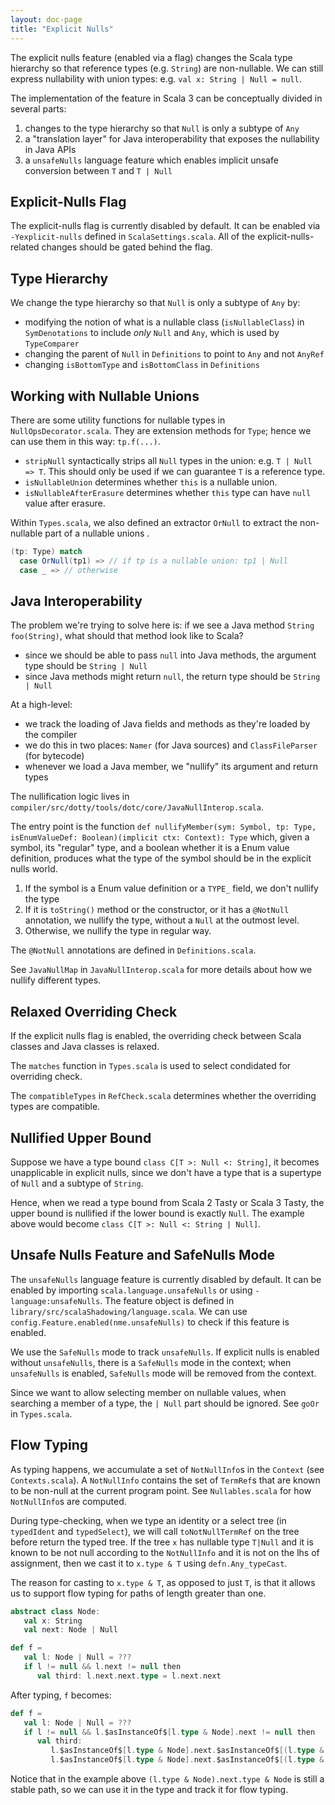 ```yaml
---
layout: doc-page
title: "Explicit Nulls"
---
```


The explicit nulls feature (enabled via a flag) changes the Scala type hierarchy
so that reference types (e.g. `String`) are non-nullable. We can still express nullability
with union types: e.g. `val x: String | Null = null`.

The implementation of the feature in Scala 3 can be conceptually divided in several parts:

1. changes to the type hierarchy so that `Null` is only a subtype of `Any`
2. a "translation layer" for Java interoperability that exposes the nullability in Java APIs
3. a `unsafeNulls` language feature which enables implicit unsafe conversion between `T` and `T | Null`

## Explicit-Nulls Flag

The explicit-nulls flag is currently disabled by default. It can be enabled via `-Yexplicit-nulls` defined in
`ScalaSettings.scala`. All of the explicit-nulls-related changes should be gated behind the flag.

## Type Hierarchy

We change the type hierarchy so that `Null` is only a subtype of `Any` by:

- modifying the notion of what is a nullable class (`isNullableClass`) in `SymDenotations`
  to include _only_ `Null` and `Any`, which is used by `TypeComparer`
- changing the parent of `Null` in `Definitions` to point to `Any` and not `AnyRef`
- changing `isBottomType` and `isBottomClass` in `Definitions`

## Working with Nullable Unions

There are some utility functions for nullable types in `NullOpsDecorator.scala`.
They are extension methods for `Type`; hence we can use them in this way: `tp.f(...)`.

- `stripNull` syntactically strips all `Null` types in the union:
  e.g. `T | Null => T`. This should only be used if we can guarantee `T` is a reference type.
- `isNullableUnion` determines whether `this` is a nullable union.
- `isNullableAfterErasure` determines whether `this` type can have `null` value after erasure.

Within `Types.scala`, we also defined an extractor `OrNull` to extract the non-nullable part of a nullable unions .

```scala
(tp: Type) match
  case OrNull(tp1) => // if tp is a nullable union: tp1 | Null
  case _ => // otherwise
```

## Java Interoperability

The problem we're trying to solve here is: if we see a Java method `String foo(String)`,
what should that method look like to Scala?

- since we should be able to pass `null` into Java methods, the argument type should be `String | Null`
- since Java methods might return `null`, the return type should be `String | Null`

At a high-level:

- we track the loading of Java fields and methods as they're loaded by the compiler
- we do this in two places: `Namer` (for Java sources) and `ClassFileParser` (for bytecode)
- whenever we load a Java member, we "nullify" its argument and return types

The nullification logic lives in `compiler/src/dotty/tools/dotc/core/JavaNullInterop.scala`.

The entry point is the function
`def nullifyMember(sym: Symbol, tp: Type, isEnumValueDef: Boolean)(implicit ctx: Context): Type`
which, given a symbol, its "regular" type, and a boolean whether it is a Enum value definition,
produces what the type of the symbol should be in the explicit nulls world.

1. If the symbol is a Enum value definition or a `TYPE_` field, we don't nullify the type
2. If it is `toString()` method or the constructor, or it has a `@NotNull` annotation,
  we nullify the type, without a `Null` at the outmost level.
3. Otherwise, we nullify the type in regular way.

The `@NotNull` annotations are defined in `Definitions.scala`.

See `JavaNullMap` in `JavaNullInterop.scala` for more details about how we nullify different types.

## Relaxed Overriding Check

If the explicit nulls flag is enabled, the overriding check between Scala classes and Java classes is relaxed.

The `matches` function in `Types.scala` is used to select condidated for overriding check.

The `compatibleTypes` in `RefCheck.scala` determines whether the overriding types are compatible.

## Nullified Upper Bound

Suppose we have a type bound `class C[T >: Null <: String]`, it becomes unapplicable in explicit nulls, since
we don't have a type that is a supertype of `Null` and a subtype of `String`.

Hence, when we read a type bound from Scala 2 Tasty or Scala 3 Tasty, the upper bound is nullified if the lower
bound is exactly `Null`. The example above would become `class C[T >: Null <: String | Null]`.

## Unsafe Nulls Feature and SafeNulls Mode

The `unsafeNulls` language feature is currently disabled by default. It can be enabled by importing `scala.language.unsafeNulls` or using `-language:unsafeNulls`. The feature object is defined in `library/src/scalaShadowing/language.scala`. We can use `config.Feature.enabled(nme.unsafeNulls)` to check if this feature is enabled.

We use the `SafeNulls` mode to track `unsafeNulls`. If explicit nulls is enabled without `unsafeNulls`, there is a `SafeNulls` mode in the context; when `unsafeNulls` is enabled, `SafeNulls` mode will be removed from the context.

Since we want to allow selecting member on nullable values, when searching a member of a type, the `| Null` part should be ignored. See `goOr` in `Types.scala`.

## Flow Typing

As typing happens, we accumulate a set of `NotNullInfo`s in the `Context` (see
`Contexts.scala`). A `NotNullInfo` contains the set of `TermRef`s that are known to
be non-null at the current program point.  See `Nullables.scala` for how `NotNullInfo`s
are computed.

During type-checking, when we type an identity or a select tree (in `typedIdent` and
`typedSelect`), we will call `toNotNullTermRef` on the tree before return the typed tree.
If the tree `x` has nullable type `T|Null` and it is known to be not null according to
the `NotNullInfo` and it is not on the lhs of assignment, then we cast it to `x.type & T`
using `defn.Any_typeCast`.

The reason for casting to `x.type & T`, as opposed to just `T`, is that it allows us to
support flow typing for paths of length greater than one.

```scala
abstract class Node:
   val x: String
   val next: Node | Null

def f =
   val l: Node | Null = ???
   if l != null && l.next != null then
      val third: l.next.next.type = l.next.next
```

After typing, `f` becomes:

```scala
def f =
   val l: Node | Null = ???
   if l != null && l.$asInstanceOf$[l.type & Node].next != null then
      val third:
         l.$asInstanceOf$[l.type & Node].next.$asInstanceOf$[(l.type & Node).next.type & Node].next.type =
         l.$asInstanceOf$[l.type & Node].next.$asInstanceOf$[(l.type & Node).next.type & Node].next
```

Notice that in the example above `(l.type & Node).next.type & Node` is still a stable path, so
we can use it in the type and track it for flow typing.
